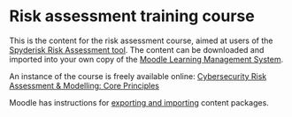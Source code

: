 # Risk assessment training course

This is the content for the risk assessment course, aimed at users of the [Spyderisk Risk Assessment tool](https://spyderisk.org). The content can be downloaded and imported into your own copy of the
[Moodle Learning Management System](https://moodle.org).

An instance of the course is freely available online: [Cybersecurity Risk Assessment & Modelling: Core Principles](https://training.spyderisk.org/courses/course/view.php?id=2)

Moodle has instructions for [exporting and importing](https://support.skillscommons.org/documentation/Importing-and-Exporting-Files-with-Moodle.pdf) content packages.
